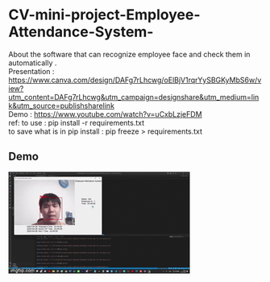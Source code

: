 # CV-mini-project-Employee-Attendance-System-
About the software that can recognize employee face and check them in automatically .<br>
Presentation : https://www.canva.com/design/DAFg7rLhcwg/oElBjV1rqrYySBGKyMbS6w/view?utm_content=DAFg7rLhcwg&utm_campaign=designshare&utm_medium=link&utm_source=publishsharelink<br>
Demo : https://www.youtube.com/watch?v=uCxbLzjeFDM <br>
ref:
to use : pip install -r requirements.txt <br>
to save what is in pip install : pip freeze > requirements.txt

## Demo
[![Demo video](https://github.com/Wipupat-Chomthaworn/CV-mini-project-Employee-Attendance-System/blob/main/7k05qt.gif)](https://www.youtube.com/watch?v=uCxbLzjeFDM)
